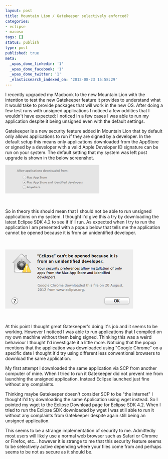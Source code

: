 ```yaml
---
layout: post
title: Mountain Lion / Gatekeeper selectively enforced?
categories:
- eclipse
- macosx
tags: []
status: publish
type: post
published: true
meta:
  _wpas_done_linkedin: '1'
  _wpas_done_facebook: '1'
  _wpas_done_twitter: '1'
  _elasticsearch_indexed_on: '2012-08-23 15:58:29'
---
```

I recently upgraded my Macbook to the new Mountain Lion with the intention to test the new Gatekeeper feature it provides to understand what it would take to provide packages that will work in the new OS. After doing a few test runs with unsigned applications I noticed a few oddities that I wouldn't have expected: I noticed in a few cases I was able to run my application despite it being unsigned even with the default settings.

Gatekeeper is a new security feature added in Mountain Lion that by default only allows applications to run if they are signed by a developer. In the default setup this means only applications downloaded from the AppStore or signed by a developer with a valid Apple Developer ID signature can be run on your system. The default setting that my system was left post upgrade is shown in the below screenshot.

<a href="/assets/blog/2012-08/screen-shot-2012-08-23-at-11-26-47-am.png"><img class="img-responsive img-thumbnail" title="Gatekeeper" src="/assets/blog/2012-08/screen-shot-2012-08-23-at-11-26-47-am.png" alt="" width="300" height="91" /></a>

&nbsp;

So in theory this should mean that I should not be able to run unsigned applications on my system. I thought I'd give this a try by downloading the latest Eclipse SDK 4.2 to see if it'll run. As expected when I try to run the application I am presented with a popup below that tells me the application cannot be opened because it is from an unidentified developer.

&nbsp;

<a href="/assets/blog/2012-08/screen-shot-2012-08-23-at-11-38-34-am1.png"><img class="img-responsive img-thumbnail" title="Unidentified" src="/assets/blog/2012-08/screen-shot-2012-08-23-at-11-38-34-am1.png" alt="" width="408" height="188" /></a>

&nbsp;

At this point I thought great Gatekeeper's doing it's job and it seems to be working. However I noticed I was able to run applications that I compiled on my own machine without them being signed. Thinking this was a weird behaviour I thought I'd investigate it a little more. Noticing that the popup mentions that the application was downloaded using "Google Chrome" on a specific date I thought it'd try using different less conventional browsers to download the same application.

My first attempt I downloaded the same application via SCP from another computer of mine. When I tried to run it Gatekeeper did not prevent me from launching the unsigned application. Instead Eclipse launched just fine without any complaints.

Thinking maybe Gatekeeper doesn't consider SCP to be "the internet" I thought I'd try downloading the same Application using wget instead. So I pointed my wget to the Eclipse Download page for Eclipse SDK 4.2. When I tried to run the Eclipse SDK downloaded by wget I was still able to run it without any complaints from Gatekeeper despite again still being an unsigned application.

This seems to be a strange implementation of security to me. Admittedly most users will likely use a normal web browser such as Safari or Chrome or Firefox, etc... however it is strange to me that this security feature seems to be selectively active depending where your files come from and perhaps seems to be not as secure as it should be.

